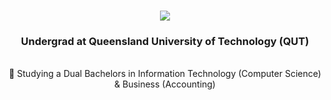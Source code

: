 <h1 align="center">
                                                 <img src="https://readme-typing-svg.demolab.com/?font=Fira+Code&weight=600&size=35&duration=4200&pause=1000&color=90D74F&background=FFFFFF00&random=false&width=500&height=70&lines=Hi+There!+👋+;I'm+Bailey+King" />
</h1>

<h3 align="center"> Undergrad at  Queensland University of Technology (QUT)</h3>

<br/>

<div align="center">
   🔬 Studying a Dual Bachelors in Information Technology (Computer Science) & Business (Accounting)
</div>


<!--
**KingKong74/KingKong74** is a ✨ _special_ ✨ repository because its `README.md` (this file) appears on your GitHub profile.

Here are some ideas to get you started:

- 🔭 I’m currently working on ...
- 🌱 I’m currently learning ...
- 👯 I’m looking to collaborate on ...
- 🤔 I’m looking for help with ...
- 💬 Ask me about ...
- 📫 How to reach me: ...
- 😄 Pronouns: ...
- ⚡ Fun fact: ...
-->
